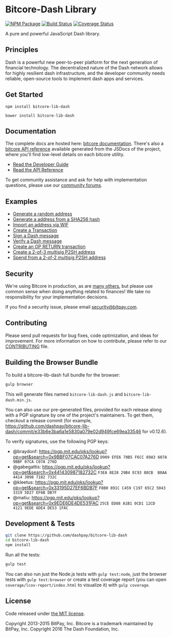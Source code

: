 Bitcore-Dash Library
=======

[![NPM Package](https://img.shields.io/npm/v/bitcore-lib-dash.svg?style=flat-square)](https://www.npmjs.org/package/bitcore-lib-dash)
[![Build Status](https://img.shields.io/travis/dashpay/bitcore-lib-dash.svg?branch=master&style=flat-square)](https://travis-ci.org/dashpay/bitcore-lib-dash)
[![Coverage Status](https://img.shields.io/coveralls/dashpay/bitcore-lib-dash.svg?style=flat-square)](https://coveralls.io/github/dashpay/bitcore-lib-dash?branch=master)

A pure and powerful JavaScript Dash library.

## Principles

Dash is a powerful new peer-to-peer platform for the next generation of financial technology. The decentralized nature of the Dash network allows for highly resilient dash infrastructure, and the developer community needs reliable, open-source tools to implement dash apps and services.

## Get Started

```
npm install bitcore-lib-dash
```

```
bower install bitcore-lib-dash
```

## Documentation

The complete docs are hosted here: [bitcore documentation](http://bitcore.io/guide/). There's also a [bitcore API reference](http://bitcore.io/api/) available generated from the JSDocs of the project, where you'll find low-level details on each bitcore utility.

- [Read the Developer Guide](http://bitcore.io/guide/)
- [Read the API Reference](http://bitcore.io/api/)

To get community assistance and ask for help with implementation questions, please use our [community forums](https://forum.bitcore.io/).

## Examples

* [Generate a random address](https://github.com/dashpay/bitcore-lib-dash/blob/master/docs/examples.md#generate-a-random-address)
* [Generate a address from a SHA256 hash](https://github.com/dashpay/bitcore-lib-dash/blob/master/docs/examples.md#generate-a-address-from-a-sha256-hash)
* [Import an address via WIF](https://github.com/dashpay/bitcore-lib-dash/blob/master/docs/examples.md#import-an-address-via-wif)
* [Create a Transaction](https://github.com/dashpay/bitcore-lib-dash/blob/master/docs/examples.md#create-a-transaction)
* [Sign a Dash message](https://github.com/dashpay/bitcore-lib-dash/blob/master/docs/examples.md#sign-a-bitcoin-message)
* [Verify a Dash message](https://github.com/dashpay/bitcore-lib-dash/blob/master/docs/examples.md#verify-a-bitcoin-message)
* [Create an OP RETURN transaction](https://github.com/dashpay/bitcore-lib-dash/blob/master/docs/examples.md#create-an-op-return-transaction)
* [Create a 2-of-3 multisig P2SH address](https://github.com/dashpay/bitcore-lib-dash/blob/master/docs/examples.md#create-a-2-of-3-multisig-p2sh-address)
* [Spend from a 2-of-2 multisig P2SH address](https://github.com/dashpay/bitcore-lib-dash/blob/master/docs/examples.md#spend-from-a-2-of-2-multisig-p2sh-address)


## Security

We're using Bitcore in production, as are [many others](http://bitcore.io#projects), but please use common sense when doing anything related to finances! We take no responsibility for your implementation decisions.

If you find a security issue, please email security@bitpay.com.

## Contributing

Please send pull requests for bug fixes, code optimization, and ideas for improvement. For more information on how to contribute, please refer to our [CONTRIBUTING](https://github.com/dashpay/bitcore-lib-dash/blob/master/CONTRIBUTING.md) file.

## Building the Browser Bundle

To build a bitcore-lib-dash full bundle for the browser:

```sh
gulp browser
```

This will generate files named `bitcore-lib-dash.js` and `bitcore-lib-dash.min.js`.

You can also use our pre-generated files, provided for each release along with a PGP signature by one of the project's maintainers. To get them, checkout a release commit (for example, https://github.com/dashpay/bitcore-lib-dash/commit/e33b6e3ba6a1e5830a079e02d949fce69ea33546 for v0.12.6).

To verify signatures, use the following PGP keys:
- @braydonf: https://pgp.mit.edu/pks/lookup?op=get&search=0x9BBF07CAC07A276D `D909 EFE6 70B5 F6CC 89A3 607A 9BBF 07CA C07A 276D`
- @gabegattis: https://pgp.mit.edu/pks/lookup?op=get&search=0x441430987182732C `F3EA 8E28 29B4 EC93 88CB  B0AA 4414 3098 7182 732C`
- @kleetus: https://pgp.mit.edu/pks/lookup?op=get&search=0x33195D27EF6BDB7F `F8B0 891C C459 C197 65C2 5043 3319 5D27 EF6B DB7F`
- @matiu: https://pgp.mit.edu/pks/lookup?op=get&search=0x9EDE6DE4DE531FAC `25CE ED88 A1B1 0CD1 12CD  4121 9EDE 6DE4 DE53 1FAC`


## Development & Tests

```sh
git clone https://github.com/dashpay/bitcore-lib-dash
cd bitcore-lib-dash
npm install
```

Run all the tests:

```sh
gulp test
```

You can also run just the Node.js tests with `gulp test:node`, just the browser tests with `gulp test:browser`
or create a test coverage report (you can open `coverage/lcov-report/index.html` to visualize it) with `gulp coverage`.

## License

Code released under [the MIT license](https://github.com/dashpay/bitcore-lib-dash/blob/master/LICENSE).

Copyright 2013-2015 BitPay, Inc. Bitcore is a trademark maintained by BitPay, Inc.
Copyright 2016 The Dash Foundation, Inc.
